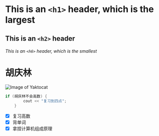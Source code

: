 # This is an `<h1>` header, which is the largest

## This is an `<h2>` header

###### This is an `<h6>` header, which is the smallest

# 胡庆林

![Image of Yaktocat](https://octodex.github.com/images/yaktocat.png)

``` c
if (胡庆林不会高数) {
        cout << "复习到四点";
    }
```

- [x] 复习高数
- [x] 背单词
- [x] 拿捏计算机组成原理
